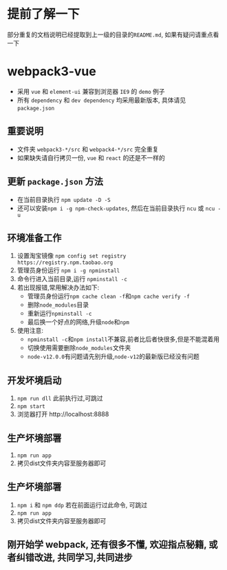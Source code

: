 # 提前了解一下
部分重复的文档说明已经提取到上一级的目录的`README.md`, 如果有疑问请重点看一下

# webpack3-vue
* 采用 `vue` 和 `element-ui` 兼容到浏览器 `IE9` 的 `demo` 例子
* 所有 `dependency` 和 `dev dependency` 均采用最新版本, 具体请见 `package.json`

## 重要说明
* 文件夹 `webpack3-*/src` 和 `webpack4-*/src` 完全重复
* 如果缺失请自行拷贝一份, `vue` 和 `react` 的还是不一样的

## 更新 `package.json` 方法
* 在当前目录执行 `npm update -D -S`
* 还可以安装`npm i -g npm-check-updates`, 然后在当前目录执行 `ncu` 或 `ncu -u`

## 环境准备工作
1. 设置淘宝镜像 `npm config set registry https://registry.npm.taobao.org`
2. 管理员身份运行 `npm i -g npminstall`
3. 命令行进入当前目录,运行 `npminstall -c`
4. 若出现报错,常用解决办法如下:
	- 管理员身份运行`npm cache clean -f`和`npm cache verify -f`
	- 删除`node_modules`目录
	- 重新运行`npminstall -c`
	- 最后换一个好点的网络,升级`node`和`npm`
5. 使用注意:
	- `npminstall -c`和`npm install`不兼容,前者比后者快很多,但是不能混着用
	- 切换使用需要删除`node_modules`文件夹
	- `node-v12.0.0`有问题请先别升级,`node-v12`的最新版已经没有问题

## 开发坏境启动
1. `npm run dll` 此前执行过,可跳过
2. `npm start`
3. 浏览器打开 http://localhost:8888

## 生产坏境部署
1. `npm run app`
2. 拷贝dist文件夹内容至服务器即可

## 生产坏境部署
1. `npm i` 和 `npm ddp` 若在前面运行过此命令, 可跳过
2. `npm run app`
3. 拷贝dist文件夹内容至服务器即可

## 刚开始学 webpack, 还有很多不懂, 欢迎指点秘籍, 或者纠错改进, 共同学习,共同进步